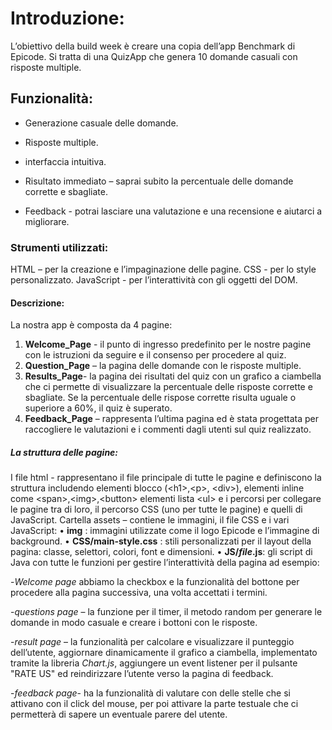 # Introduzione:

L’obiettivo della build week è creare una copia dell’app Benchmark di Epicode.
Si tratta di una QuizApp che genera 10 domande casuali con risposte multiple.

## Funzionalità:

- Generazione casuale delle domande.
- Risposte multiple.
- interfaccia intuitiva.
- Risultato immediato – saprai subito la percentuale delle domande corrette e sbagliate.

- Feedback - potrai lasciare una valutazione e una recensione e aiutarci a migliorare.

### Strumenti utilizzati:

HTML – per la creazione e l’impaginazione delle pagine.
CSS - per lo style personalizzato.
JavaScript - per l’interattività con gli oggetti del DOM.

#### Descrizione:

La nostra app è composta da 4 pagine:

1. **Welcome_Page** - il punto di ingresso predefinito per le nostre pagine con le istruzioni da seguire e il consenso per procedere al quiz.
2. **Question_Page** – la pagina delle domande con le risposte multiple.
3. **Results_Page**- la pagina dei risultati del quiz con un grafico a ciambella che ci permette di visualizzare la percentuale delle risposte corrette e sbagliate. Se la percentuale delle rispose corrette risulta uguale o superiore a 60%, il quiz è superato.
4. **Feedback_Page** – rappresenta l’ultima pagina ed è stata progettata per raccogliere le valutazioni e i commenti dagli utenti sul quiz realizzato.

##### La struttura delle pagine:

I file html - rappresentano il file principale di tutte le pagine e definiscono la struttura includendo elementi blocco (&lt;h1&gt;,&lt;p&gt;, &lt;div&gt;), elementi inline come &lt;span&gt;,&lt;img&gt;,&lt;button&gt; elementi lista &lt;ul&gt; e i percorsi per collegare le pagine tra di loro, il percorso CSS (uno per tutte le pagine) e quelli di JavaScript.
Cartella assets – contiene le immagini, il file CSS e i vari JavaScript:
• **img** : immagini utilizzate come il logo Epicode e l’immagine di background.
• **CSS/main-style.css** : stili personalizzati per il layout della pagina: classe, selettori, colori, font e dimensioni.
• **JS/_file_.js**: gli script di Java con tutte le funzioni per gestire l’interattività della pagina ad esempio:

-_Welcome page_ abbiamo la checkbox e la funzionalità del bottone per procedere alla pagina successiva, una volta accettati i termini.

-_questions page_ – la funzione per il timer, il metodo random per generare le domande in modo casuale e creare i bottoni con le risposte.

-_result page_ – la funzionalità per calcolare e visualizzare il punteggio dell’utente, aggiornare dinamicamente il grafico a ciambella, implementato tramite la libreria _Chart.js_, aggiungere un event listener per il pulsante "RATE US" ed reindirizzare l’utente verso la pagina di feedback.

-_feedback page_- ha la funzionalità di valutare con delle stelle che si attivano con il click del mouse, per poi attivare la parte testuale che ci permetterà di sapere un eventuale parere del utente.
